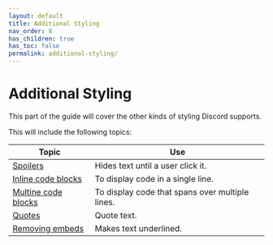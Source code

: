 ```yaml
---
layout: default
title: Additional Styling
nav_order: 8
has_children: true
has_toc: false
permalink: additional-styling/
---
```


# Additional Styling

This part of the guide will cover the other kinds of styling Discord supports. 

This will include the following topics:

| Topic | Use |
|-|-|
| [Spoilers](/discord/spoilers) | Hides text until a user click it. |
| [Inline code blocks](/discord/inline-code) | To display code in a single line. |
| [Multine code blocks](/discord/multiline-code) | To display code that spans over multiple lines. |
| [Quotes](/discord/quotes) | Quote text. |
| [Removing embeds](/discord/remove-embeds) | Makes text underlined. |